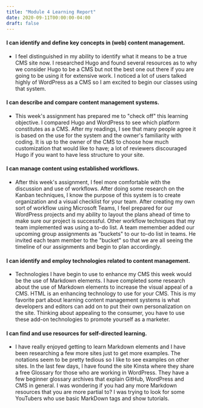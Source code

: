 ```yaml
---
title: "Module 4 Learning Report"
date: 2020-09-11T00:00:00-04:00
draft: false
---
```


#### I can identify and define key concepts in (web) content management.
- I feel distinguished in my ability to identify what it means to be a true CMS site now. I researched Hugo and found several resources as to why we consider Hugo to be a CMS but not the best one out there if you are going to be using it for extensive work. I noticed a lot of users talked highly of WordPress as a CMS so I am excited to begin our classes using that system. 
#### I can describe and compare content management systems.
- This week's assignment has prepared me to "check off" this learning objective. I compared Hugo and WordPress to see which platform constitutes as a CMS. After my readings, I see that many people agree it is based on the use for the system and the owner's familiarity with coding. It is up to the owner of the CMS to choose how much customization that would like to have; a lot of reviewers discouraged Hugo if you want to have less structure to your site.
#### I can manage content using established workflows.
- After this week's assignment, I feel more comfortable with the discussion and use of workflows. After doing some research on the Kanban techniques, I know the purpose of this system is to create organization and a visual checklist for your team. After creating my own sort of workflow using Microsoft Teams, I feel prepared for our WordPress projects and my ability to layout the plans ahead of time to make sure our project is successful. Other workflow techniques that my team implemented was using a to-do list. A team memember added our upcoming group assignments as "buckets" to our to-do list in teams. He invited each team member to the "bucket" so that we are all seeing the timeline of our assignments and begin to plan accordingly.
#### I can identify and employ technologies related to content management.
- Technologies I have begin to use to enhance my CMS this week would be the use of Markdown elements. I have completed some research about the use of Markdown elements to increase the visual appeal of a CMS. HTML is an enhancing technology to use for your CMS. This is my favorite part about learning content management systems is what developers and editors can add on to put their own personalization on the site. Thinking about appealing to the consumer, you have to use these add-on technologies to promote yourself as a marketer. 
#### I can find and use resources for self-directed learning.
- I have really enjoyed getting to learn Markdown elements and I have been researching a few more sites just to get more examples. The notations seem to be pretty tedious so I like to see examples on other sites. In the last few days, I have found the site Kinsta where they share a free Glossary for those who are working in WordPress. They have a few beginner glossary archives that explain GitHub, WordPress and CMS in general. I was wondering if you had any more Markdown resources that you are more partial to? I was trying to look for some YouTubers who use basic MarkDown tags and show tutorials.
